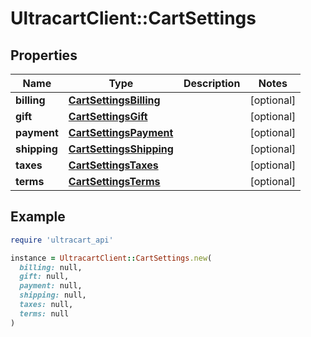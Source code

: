 # UltracartClient::CartSettings

## Properties

| Name | Type | Description | Notes |
| ---- | ---- | ----------- | ----- |
| **billing** | [**CartSettingsBilling**](CartSettingsBilling.md) |  | [optional] |
| **gift** | [**CartSettingsGift**](CartSettingsGift.md) |  | [optional] |
| **payment** | [**CartSettingsPayment**](CartSettingsPayment.md) |  | [optional] |
| **shipping** | [**CartSettingsShipping**](CartSettingsShipping.md) |  | [optional] |
| **taxes** | [**CartSettingsTaxes**](CartSettingsTaxes.md) |  | [optional] |
| **terms** | [**CartSettingsTerms**](CartSettingsTerms.md) |  | [optional] |

## Example

```ruby
require 'ultracart_api'

instance = UltracartClient::CartSettings.new(
  billing: null,
  gift: null,
  payment: null,
  shipping: null,
  taxes: null,
  terms: null
)
```

